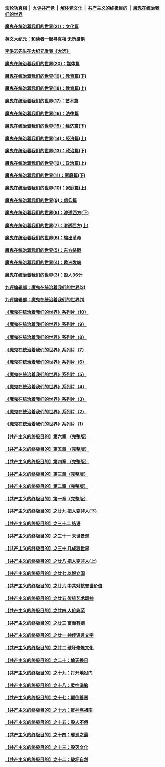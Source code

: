 

####  [法轮功真相](../../../../basic/blob/master/README.md?t=01191431) &nbsp;|&nbsp; [九评共产党](../../../../9ping.md/blob/master/README.md?t=01191431) &nbsp;|&nbsp; [解体党文化](../../../../jtdwh.md/blob/master/README.md?t=01191431)  &nbsp;|&nbsp; [共产主义的终极目的](../../../../gczydzjmd.md/blob/master/README.md?t=01191431) &nbsp;|&nbsp; [魔鬼在统治我们的世界](../../../../mgztzwmdsj.md/blob/master/README.md?t=01191431) 

#### [魔鬼在统治着我们的世界(21)：文化篇](../pages/nsc422/n10597706.md?t=01191431) 

#### [英文大纪元：和读者一起寻真相 无所畏惧](../pages/nsc422/n12542027.md?t=01191431) 

#### [李洪志先生在大纪元发表《大选》](../pages/nsc422/n12534746.md?t=01191431) 

#### [魔鬼在统治着我们的世界(20)：媒体篇](../pages/nsc422/n10586579.md?t=01191431) 

#### [魔鬼在统治着我们的世界(19)：教育篇(下)](../pages/nsc422/n10564808.md?t=01191431) 

#### [魔鬼在统治着我们的世界(18)：教育篇(上)](../pages/nsc422/n10526970.md?t=01191431) 

#### [魔鬼在统治着我们的世界(17)：艺术篇](../pages/nsc422/n10499093.md?t=01191431) 

#### [魔鬼在统治着我们的世界(16)：法律篇](../pages/nsc422/n10485969.md?t=01191431) 

#### [魔鬼在统治着我们的世界(15)：经济篇(下)](../pages/nsc422/n10469975.md?t=01191431) 

#### [魔鬼在统治着我们的世界(14)：经济篇(上)](../pages/nsc422/n10457370.md?t=01191431) 

#### [魔鬼在统治着我们的世界(13)：政治篇(下)](../pages/nsc422/n10448270.md?t=01191431) 

#### [魔鬼在统治着我们的世界(12)：政治篇(上)](../pages/nsc422/n10444576.md?t=01191431) 

#### [魔鬼在统治着我们的世界(11)：家庭篇(下)](../pages/nsc422/n10440961.md?t=01191431) 

#### [魔鬼在统治着我们的世界(10)：家庭篇(上)](../pages/nsc422/n10435448.md?t=01191431) 

#### [魔鬼在统治着我们的世界(9)：信仰篇](../pages/nsc422/n10432159.md?t=01191431) 

#### [魔鬼在统治着我们的世界(8)：渗透西方(下)](../pages/nsc422/n10429603.md?t=01191431) 

#### [魔鬼在统治着我们的世界(7)：渗透西方(上)](../pages/nsc422/n10426013.md?t=01191431) 

#### [魔鬼在统治着我们的世界(6)：输出革命](../pages/nsc422/n10421536.md?t=01191431) 

#### [魔鬼在统治着我们的世界(5)：东方杀戮](../pages/nsc422/n10417707.md?t=01191431) 

#### [魔鬼在统治着我们的世界(4)：欧洲发端](../pages/nsc422/n10414890.md?t=01191431) 

#### [魔鬼在统治着我们的世界(3)：毁人36计](../pages/nsc422/n10411583.md?t=01191431) 

#### [九评编辑部：魔鬼在统治着我们的世界(2)](../pages/nsc422/n10410036.md?t=01191431) 

#### [九评编辑部：魔鬼在统治着我们的世界(1)](../pages/nsc422/n10406825.md?t=01191431) 

#### [《魔鬼在统治着我们的世界》系列片（10）](../pages/nsc422/n12292670.md?t=01191431) 

#### [《魔鬼在统治着我们的世界》系列片（9）](../pages/nsc422/n12290859.md?t=01191431) 

#### [《魔鬼在统治着我们的世界》系列片（8）](../pages/nsc422/n12287445.md?t=01191431) 

#### [《魔鬼在统治着我们的世界》系列片（7）](../pages/nsc422/n12283425.md?t=01191431) 

#### [《魔鬼在统治着我们的世界》系列片（6）](../pages/nsc422/n12282314.md?t=01191431) 

#### [《魔鬼在统治着我们的世界》系列片（5）](../pages/nsc422/n12281419.md?t=01191431) 

#### [《魔鬼在统治着我们的世界》系列片（4）](../pages/nsc422/n12274024.md?t=01191431) 

#### [《魔鬼在统治着我们的世界》系列片（3）](../pages/nsc422/n12271322.md?t=01191431) 

#### [《魔鬼在统治着我们的世界》系列片（2）](../pages/nsc422/n12269049.md?t=01191431) 

#### [《魔鬼在统治着我们的世界》系列片（1）](../pages/nsc422/n12267575.md?t=01191431) 

#### [【共产主义的终极目的】第六章 （完整版）](../pages/nsc422/n11428913.md?t=01191431) 

#### [【共产主义的终极目的】第五章 （完整版）](../pages/nsc422/n11428912.md?t=01191431) 

#### [【共产主义的终极目的】第四章 （完整版）](../pages/nsc422/n11428907.md?t=01191431) 

#### [【共产主义的终极目的】第三章（完整版）](../pages/nsc422/n11428848.md?t=01191431) 

#### [【共产主义的终极目的】第二章（完整版）](../pages/nsc422/n11428831.md?t=01191431) 

#### [【共产主义的终极目的】第一章（完整版）](../pages/nsc422/n11417651.md?t=01191431) 

#### [【共产主义的终极目的】之廿九 把人变非人(下)](../pages/nsc422/n11344140.md?t=01191431) 

#### [【共产主义的终极目的】之三十二 结语](../pages/nsc422/n11360535.md?t=01191431) 

#### [【共产主义的终极目的】之三十一 末世景观](../pages/nsc422/n11351129.md?t=01191431) 

#### [【共产主义的终极目的】之三十 几成狼世界](../pages/nsc422/n11348280.md?t=01191431) 

#### [【共产主义的终极目的】之廿八 把人变非人(上)](../pages/nsc422/n11340492.md?t=01191431) 

#### [【共产主义的终极目的】之廿七 以恨立国](../pages/nsc422/n11336944.md?t=01191431) 

#### [【共产主义的终极目的】之廿六 中共对抗普世价值](../pages/nsc422/n11324785.md?t=01191431) 

#### [【共产主义的终极目的】之廿五 传统艺术颂神](../pages/nsc422/n11296396.md?t=01191431) 

#### [【共产主义的终极目的】之廿四 人伦典范](../pages/nsc422/n11296397.md?t=01191431) 

#### [【共产主义的终极目的】之廿三 富而有德](../pages/nsc422/n11283598.md?t=01191431) 

#### [【共产主义的终极目的】之廿一 神传语言文字](../pages/nsc422/n11263265.md?t=01191431) 

#### [【共产主义的终极目的】之廿二 破坏修炼文化](../pages/nsc422/n11245728.md?t=01191431) 

#### [【共产主义的终极目的】之二十：偷天换日](../pages/nsc422/n11238846.md?t=01191431) 

#### [【共产主义的终极目的】之十九：打开地狱门](../pages/nsc422/n11206376.md?t=01191431) 

#### [【共产主义的终极目的】之十八：柔性洗脑](../pages/nsc422/n11199994.md?t=01191431) 

#### [【共产主义的终极目的】之十七：颠倒善恶](../pages/nsc422/n11179782.md?t=01191431) 

#### [【共产主义的终极目的】之十六：反神骂祖宗](../pages/nsc422/n11166798.md?t=01191431) 

#### [【共产主义的终极目的】之十五：毁人不倦](../pages/nsc422/n11166792.md?t=01191431) 

#### [【共产主义的终极目的】之十四：邪恶之最](../pages/nsc422/n11150249.md?t=01191431) 

#### [【共产主义的终极目的】之十三：毁灭文化](../pages/nsc422/n11135227.md?t=01191431) 

#### [【共产主义的终极目的】之十二：破坏自然](../pages/nsc422/n11135214.md?t=01191431) 

